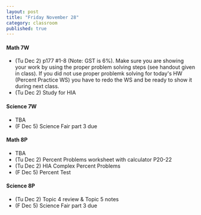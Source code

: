 ```yaml
---
layout: post
title: "Friday November 28"
category: classroom
published: true
---
```

#### Math 7W
* (Tu Dec 2) p177 #1-8 (Note: GST is 6%). Make sure you are showing your work by using the proper problem solving steps (see handout given in class). If you did not use proper problemk solving for today's HW (Percent Practice WS) you have to redo the WS and be ready to show it during next class.
* (Tu Dec 2) Study for HIA

#### Science 7W
* TBA
* (F Dec 5) Science Fair part 3 due

#### Math 8P
* TBA
* (Tu Dec 2) Percent Problems worksheet with calculator P20-22
* (Tu Dec 2) HIA Complex Percent Problems
* (F Dec 5) Percent Test

#### Science 8P
* (Tu Dec 2) Topic 4 review & Topic 5 notes
* (F Dec 5) Science Fair part 3 due
